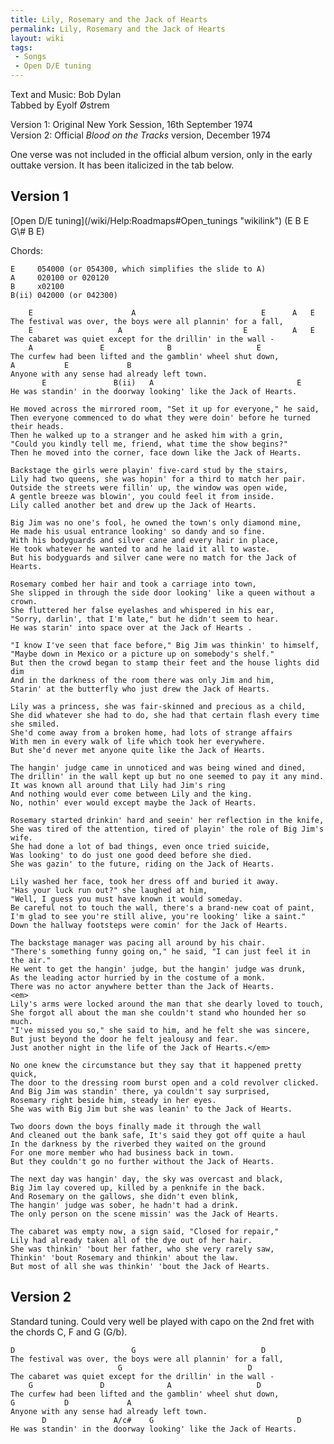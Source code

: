 ```yaml
---
title: Lily, Rosemary and the Jack of Hearts
permalink: Lily, Rosemary and the Jack of Hearts
layout: wiki
tags:
 - Songs
 - Open D/E tuning
---
```


Text and Music: Bob Dylan  
Tabbed by Eyolf Østrem

Version 1: Original New York Session, 16th September 1974  
Version 2: Official *Blood on the Tracks* version, December 1974

One verse was not included in the official album version, only in the
early outtake version. It has been italicized in the tab below.

<h2 class="songversion">
Version 1

</h2>
[Open D/E tuning](/wiki/Help:Roadmaps#Open_tunings "wikilink") (E B E G\# B E)

Chords:

    E     054000 (or 054300, which simplifies the slide to A)
    A     020100 or 020120
    B     x02100
    B(ii) 042000 (or 042300)

        E                      A                            E      A   E
    The festival was over, the boys were all plannin' for a fall,
        E                   A                           E          A   E
    The cabaret was quiet except for the drillin' in the wall -
        A               E              B                   E
    The curfew had been lifted and the gamblin' wheel shut down,
    A           E             B
    Anyone with any sense had already left town.
           E               B(ii)   A                                E
    He was standin' in the doorway looking' like the Jack of Hearts.

    He moved across the mirrored room, "Set it up for everyone," he said,
    Then everyone commenced to do what they were doin' before he turned their heads.
    Then he walked up to a stranger and he asked him with a grin,
    "Could you kindly tell me, friend, what time the show begins?"
    Then he moved into the corner, face down like the Jack of Hearts.

    Backstage the girls were playin' five-card stud by the stairs,
    Lily had two queens, she was hopin' for a third to match her pair.
    Outside the streets were fillin' up, the window was open wide,
    A gentle breeze was blowin', you could feel it from inside.
    Lily called another bet and drew up the Jack of Hearts.

    Big Jim was no one's fool, he owned the town's only diamond mine,
    He made his usual entrance looking' so dandy and so fine.
    With his bodyguards and silver cane and every hair in place,
    He took whatever he wanted to and he laid it all to waste.
    But his bodyguards and silver cane were no match for the Jack of Hearts.

    Rosemary combed her hair and took a carriage into town,
    She slipped in through the side door looking' like a queen without a crown.
    She fluttered her false eyelashes and whispered in his ear,
    "Sorry, darlin', that I'm late," but he didn't seem to hear.
    He was starin' into space over at the Jack of Hearts .

    "I know I've seen that face before," Big Jim was thinkin' to himself,
    "Maybe down in Mexico or a picture up on somebody's shelf."
    But then the crowd began to stamp their feet and the house lights did dim
    And in the darkness of the room there was only Jim and him,
    Starin' at the butterfly who just drew the Jack of Hearts.

    Lily was a princess, she was fair-skinned and precious as a child,
    She did whatever she had to do, she had that certain flash every time she smiled.
    She'd come away from a broken home, had lots of strange affairs
    With men in every walk of life which took her everywhere.
    But she'd never met anyone quite like the Jack of Hearts.

    The hangin' judge came in unnoticed and was being wined and dined,
    The drillin' in the wall kept up but no one seemed to pay it any mind.
    It was known all around that Lily had Jim's ring
    And nothing would ever come between Lily and the king.
    No, nothin' ever would except maybe the Jack of Hearts.

    Rosemary started drinkin' hard and seein' her reflection in the knife,
    She was tired of the attention, tired of playin' the role of Big Jim's wife.
    She had done a lot of bad things, even once tried suicide,
    Was looking' to do just one good deed before she died.
    She was gazin' to the future, riding on the Jack of Hearts.

    Lily washed her face, took her dress off and buried it away.
    "Has your luck run out?" she laughed at him,
    "Well, I guess you must have known it would someday.
    Be careful not to touch the wall, there's a brand-new coat of paint,
    I'm glad to see you're still alive, you're looking' like a saint."
    Down the hallway footsteps were comin' for the Jack of Hearts.

    The backstage manager was pacing all around by his chair.
    "There's something funny going on," he said, "I can just feel it in the air."
    He went to get the hangin' judge, but the hangin' judge was drunk,
    As the leading actor hurried by in the costume of a monk.
    There was no actor anywhere better than the Jack of Hearts.
    <em>
    Lily's arms were locked around the man that she dearly loved to touch,
    She forgot all about the man she couldn't stand who hounded her so much.
    "I've missed you so," she said to him, and he felt she was sincere,
    But just beyond the door he felt jealousy and fear.
    Just another night in the life of the Jack of Hearts.</em>

    No one knew the circumstance but they say that it happened pretty quick,
    The door to the dressing room burst open and a cold revolver clicked.
    And Big Jim was standin' there, ya couldn't say surprised,
    Rosemary right beside him, steady in her eyes.
    She was with Big Jim but she was leanin' to the Jack of Hearts.

    Two doors down the boys finally made it through the wall
    And cleaned out the bank safe, It's said they got off quite a haul
    In the darkness by the riverbed they waited on the ground
    For one more member who had business back in town.
    But they couldn't go no further without the Jack of Hearts.

    The next day was hangin' day, the sky was overcast and black,
    Big Jim lay covered up, killed by a penknife in the back.
    And Rosemary on the gallows, she didn't even blink,
    The hangin' judge was sober, he hadn't had a drink.
    The only person on the scene missin' was the Jack of Hearts.

    The cabaret was empty now, a sign said, "Closed for repair,"
    Lily had already taken all of the dye out of her hair.
    She was thinkin' 'bout her father, who she very rarely saw,
    Thinkin' 'bout Rosemary and thinkin' about the law.
    But most of all she was thinkin' 'bout the Jack of Hearts.

<h2 class="songversion">
Version 2

</h2>
Standard tuning. Could very well be played with capo on the 2nd fret
with the chords C, F and G (G/b).

    D                          G                            D
    The festival was over, the boys were all plannin' for a fall,
                            G                            D
    The cabaret was quiet except for the drillin' in the wall -
        G               D              A                   D
    The curfew had been lifted and the gamblin' wheel shut down,
    G           D             A
    Anyone with any sense had already left town.
           D               A/c#    G                                D
    He was standin' in the doorway looking' like the Jack of Hearts.
